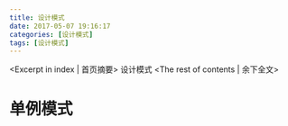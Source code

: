 ```yaml
---
title: 设计模式
date: 2017-05-07 19:16:17
categories: [设计模式]
tags: [设计模式]
---
```

<Excerpt in index | 首页摘要>
设计模式<!-- more -->
<The rest of contents | 余下全文>
# 单例模式
